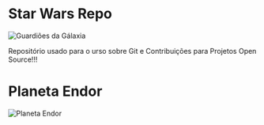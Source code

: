 # Star Wars Repo

![Guardiões da Gálaxia](./guardioes-da-galaxia.jpg)


Repositório usado para o urso sobre Git e Contribuições para Projetos Open Source!!!

# Planeta Endor

![Planeta Endor](./PlanetEndor.jpg)
